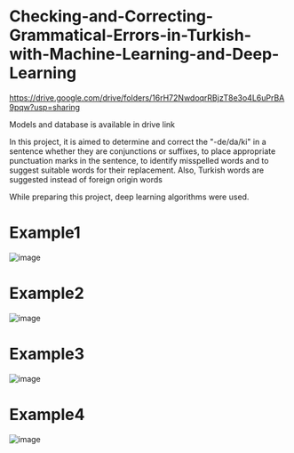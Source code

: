 # Checking-and-Correcting-Grammatical-Errors-in-Turkish-with-Machine-Learning-and-Deep-Learning


https://drive.google.com/drive/folders/16rH72NwdoqrRBjzT8e3o4L6uPrBA9pqw?usp=sharing

Models and database is available in drive link


In this project, it is aimed to determine and correct the "-de/da/ki" in a sentence whether they are conjunctions or suffixes, to place appropriate punctuation marks in the sentence, to identify misspelled words and to suggest suitable words for their replacement. Also, Turkish words are suggested instead of foreign origin words

While preparing this project, deep learning algorithms were used.

# Example1
![image](https://user-images.githubusercontent.com/46243758/150133095-39a079d7-14d6-4243-92c1-e80e7b7219aa.png)

# Example2
![image](https://user-images.githubusercontent.com/46243758/150133183-ddf09c81-df9a-4078-b7f3-e16aa9c07f00.png)

# Example3
![image](https://user-images.githubusercontent.com/46243758/150133228-d4441c8b-07c6-4627-a7aa-616648b81175.png)

# Example4
![image](https://user-images.githubusercontent.com/46243758/150133288-3cd075fb-dfca-4523-bddb-a858731a81ac.png)



